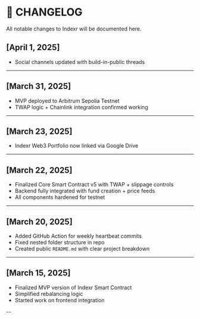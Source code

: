 # 📜 CHANGELOG

All notable changes to Indexr will be documented here.

## [April 1, 2025]
- Social channels updated with build-in-public threads

---

## [March 31, 2025]
- MVP deployed to Arbitrum Sepolia Testnet
- TWAP logic + Chainlink integration confirmed working

---

## [March 23, 2025]
- Indexr Web3 Portfolio now linked via Google Drive

---

## [March 22, 2025]
- Finalized Core Smart Contract v5 with TWAP + slippage controls
- Backend fully integrated with fund creation + price feeds
- All components hardened for testnet

---

## [March 20, 2025]
- Added GitHub Action for weekly heartbeat commits
- Fixed nested folder structure in repo
- Created public `README.md` with clear project breakdown

---

## [March 15, 2025]
- Finalized MVP version of Indexr Smart Contract
- Simplified rebalancing logic
- Started work on frontend integration

--
